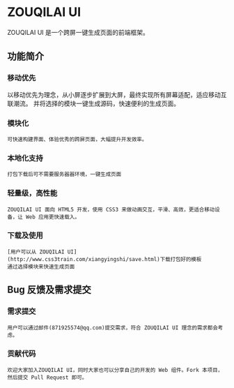 ZOUQILAI UI
===================================
  ZOUQILAI UI 是一个跨屏一键生成页面的前端框架。
  
  
功能简介  
-----------------------------------  

### 移动优先  
  以移动优先为理念，从小屏逐步扩展到大屏，最终实现所有屏幕适配，适应移动互联潮流。 
  并将选择的模块一键生成源码，快速便利的生成页面。
  
### 模块化
	可快速构建界面、体验优秀的跨屏页面，大幅提升开发效率。

### 本地化支持
	打包下载后可不需要服务器器环境，一键生成页面
	
### 轻量级，高性能
	ZOUQILAI UI 面向 HTML5 开发，使用 CSS3 来做动画交互，平滑、高效，更适合移动设备，让 Web 应用更快速载入。
	
### 下载及使用
	[用户可以从 ZOUQILAI UI](http://www.css3train.com/xiangyingshi/save.html)下载打包好的模板
	通过选择模块来快速生成页面
	
	
Bug 反馈及需求提交 
-----------------------------------  
### 需求提交	
	用户可以通过邮件(871925574@qq.com)提交需求，符合 ZOUQILAI UI 理念的需求都会考虑。
	
### 贡献代码
	欢迎大家加入ZOUQILAI UI，同时大家也可以分享自己的开发的 Web 组件。Fork 本项目，然后提交 Pull Request 即可。



	
	
	
	
	